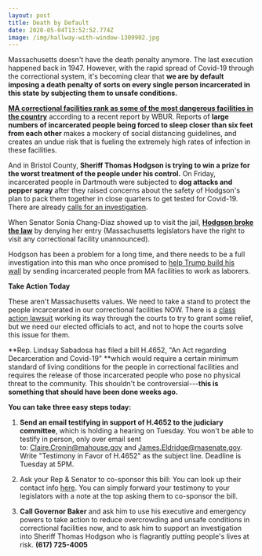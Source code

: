 ```yaml
---
layout: post
title: Death by Default
date: 2020-05-04T13:52:52.774Z
image: /img/hallway-with-window-1309902.jpg
---
```



Massachusetts doesn't have the death penalty anymore. The last execution happened back in 1947. However, with the rapid spread of Covid-19 through the correctional system, it's becoming clear that **we are by default imposing a death penalty of sorts on every single person incarcerated in this state **by subjecting them to unsafe conditions**.**

[**MA correctional facilities rank as some of the most dangerous facilities in the country**](https://www.wbur.org/investigations/2020/04/28/coronavirus-prisons-jails-massachusetts-deaths-cases?utm_source=hs_email&utm_medium=email&_hsenc=p2ANqtz-8tvvKIJWztvg8ii2dXl9r_2H6cVCuWnH9gsaYP5RdhjK8iwwhg9MIqPkAd5mx4b7A47cPU) according to a recent report by WBUR. Reports of **large numbers of incarcerated people being forced to sleep closer than six feet from each other** makes a mockery of social distancing guidelines, and creates an undue risk that is fueling the extremely high rates of infection in these facilities.

And in Bristol County, **Sheriff Thomas Hodgson is trying to win a prize for the worst treatment of the people under his control.** On Friday, incarcerated people in Dartmouth were subjected to **dog attacks and pepper spray** after they raised concerns about the safety of Hodgson's plan to pack them together in close quarters to get tested for Covid-19. There are already [calls for an investigation](https://www.wbur.org/news/2020/05/02/bristol-county-sherriff-brawl-immigrant-detainees?utm_source=hs_email&utm_medium=email&_hsenc=p2ANqtz-8tvvKIJWztvg8ii2dXl9r_2H6cVCuWnH9gsaYP5RdhjK8iwwhg9MIqPkAd5mx4b7A47cPU).

When Senator Sonia Chang-Diaz showed up to visit the jail, [**Hodgson broke the law**](https://twitter.com/SoniaChangDiaz/status/1256601154152251393?utm_source=hs_email&utm_medium=email&_hsenc=p2ANqtz-8tvvKIJWztvg8ii2dXl9r_2H6cVCuWnH9gsaYP5RdhjK8iwwhg9MIqPkAd5mx4b7A47cPU) by denying her entry (Massachusetts legislators have the right to visit any correctional facility unannounced).

Hodgson has been a problem for a long time, and there needs to be a full investigation into this man who once promised to [help Trump build his wall](https://www.bostonglobe.com/metro/2017/01/04/bristol-sheriff-offers-trump-inmates-help-build-wall/IcRa1ELU9IotLlyjXFxvwK/story.html?utm_source=hs_email&utm_medium=email&_hsenc=p2ANqtz-8tvvKIJWztvg8ii2dXl9r_2H6cVCuWnH9gsaYP5RdhjK8iwwhg9MIqPkAd5mx4b7A47cPU) by sending incarcerated people from MA facilities to work as laborers. 

**Take Action Today**

These aren't Massachusetts values. We need to take a stand to protect the people incarcerated in our correctional facilities NOW. There is a [class action lawsuit](https://www.wbur.org/news/2020/03/27/class-action-suit-calls-for-release-of-ice-detainees-in-bristol-county-amid-coronavirus-fears?utm_source=hs_email&utm_medium=email&_hsenc=p2ANqtz-8tvvKIJWztvg8ii2dXl9r_2H6cVCuWnH9gsaYP5RdhjK8iwwhg9MIqPkAd5mx4b7A47cPU) working its way through the courts to try to grant some relief, but we need our elected officials to act, and not to hope the courts solve this issue for them.

**Rep. Lindsay Sabadosa has filed a bill H.4652, "An Act regarding Decarceration and Covid-19" **which would require a certain minimum standard of living conditions for the people in correctional facilities and requires the release of those incarcerated people who pose no physical threat to the community. This shouldn't be controversial---**this is something that should have been done weeks ago.**

**You can take three easy steps today:**

1.  **Send an email testifying in support of H.4652 to the judiciary committee**, which is holding a hearing on Tuesday. You won't be able to testify in person, only over email sent to: <Claire.Cronin@mahouse.gov> and <James.Eldridge@masenate.gov>. Write "Testimony in Favor of H.4652" as the subject line. Deadline is Tuesday at 5PM.

2.  Ask your Rep & Senator to co-sponsor this bill: You can look up their contact info [here](https://malegislature.gov/Search/FindMyLegislator?utm_source=hs_email&utm_medium=email&_hsenc=p2ANqtz-8tvvKIJWztvg8ii2dXl9r_2H6cVCuWnH9gsaYP5RdhjK8iwwhg9MIqPkAd5mx4b7A47cPU). You can simply forward your testimony to your legislators with a note at the top asking them to co-sponsor the bill.

3.  **Call Governor Baker** and ask him to use his executive and emergency powers to take action to reduce overcrowding and unsafe conditions in correctional facilities now, and to ask him to support an investigation into Sheriff Thomas Hodgson who is flagrantly putting people's lives at risk. **(617) 725-4005**

